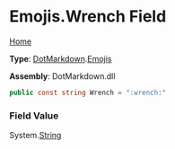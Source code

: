 # Emojis\.Wrench Field

[Home](../../../README.md)

**Type**: [DotMarkdown](../../README.md)\.[Emojis](../README.md)

**Assembly**: DotMarkdown\.dll

```csharp
public const string Wrench = ":wrench:"
```

### Field Value

System\.[String](https://docs.microsoft.com/en-us/dotnet/api/system.string)